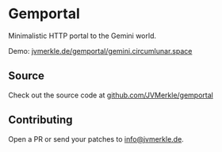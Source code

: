 # Gemportal
Minimalistic HTTP portal to the Gemini world.

Demo: [jvmerkle.de/gemportal/gemini.circumlunar.space](https://jvmerkle.de/gemportal/gemini.circumlunar.space)

## Source
Check out the source code at [github.com/JVMerkle/gemportal](https://github.com/JVMerkle/gemportal)

## Contributing
Open a PR or send your patches to info@jvmerkle.de.